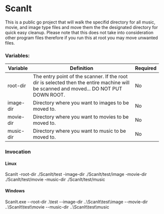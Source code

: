 # ScanIt
This is a public go project that will walk the specifid directory for all music, movie, and image type files and move them the the designated directory for quick easy cleanup. Please note that this does not take into consideration other program files therefore if you run this at root you may move unwanted files.


### Variables:

|   Variable     |  Definition | Required |
|------        |---            |---|
|root-dir    | The entry point of the scanner. If the root dir is selected then the entire machine will be scanned and moved... DO NOT PUT DOWN ROOT.                |No|
|image-dir    | Directory where you want to images to be moved to.           |No|
|movie-dir      | Directory where you want to movies to be moved to.          |No|
|music-dir      | Directory where you want to music to be moved to.         |No|


### Invocation
#### Linux
ScanIt -root-dir ./ScanIt/test -image-dir ./ScanIt/test/image -movie-dir ./ScanIt/test/movie -music-dir ./ScanIt/test/music
#### Windows
ScanIt.exe --root-dir .\test --image-dir ..\ScanIt\test\image --movie-dir ..\ScanIt\test\movie --music-dir ..\ScanIt\test\music
